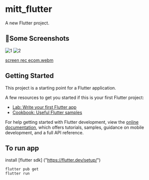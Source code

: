 # mitt_flutter
A new Flutter project.

## 🔴Some Screenshots
![1](https://github.com/user-attachments/assets/78fbc9f5-b9b2-41f5-9891-15ccf2077610)
![2](https://github.com/user-attachments/assets/da0bf912-e754-422e-b79e-a5ba2855bc52)

[screen rec ecom.webm](https://github.com/user-attachments/assets/f9655daf-5c5b-4f8f-9330-32029744f8d1)

## Getting Started

This project is a starting point for a Flutter application.

A few resources to get you started if this is your first Flutter project:

- [Lab: Write your first Flutter app](https://docs.flutter.dev/get-started/codelab)
- [Cookbook: Useful Flutter samples](https://docs.flutter.dev/cookbook)

For help getting started with Flutter development, view the
[online documentation](https://docs.flutter.dev/), which offers tutorials,
samples, guidance on mobile development, and a full API reference.

## To run app
install [flutter sdk] ("https://flutter.dev/setup/")
`````
flutter pub get
flutter run
